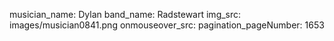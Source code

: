 musician_name: Dylan
band_name: Radstewart
img_src: images/musician0841.png
onmouseover_src: 
pagination_pageNumber: 1653
